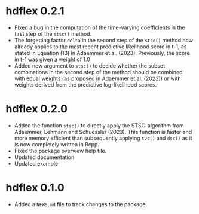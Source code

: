 # hdflex 0.2.1
* Fixed a bug in the computation of the time-varying coefficients in the first step of the `stsc()` method.
* The forgetting factor `delta` in the second step of the `stsc()` method now already applies to the most recent predictive likelihood score in t-1, as stated in Equation (13) in Adaemmer et al. (2023). Previously, the score in t-1 was given a weight of 1.0
* Added new argument to `stsc()` to decide whether the subset combinations in the second step of the method should be combined with equal weights (as proposed in Adaemmer et al. (2023)) or with weights derived from the predictive log-likelihood scores.

# hdflex 0.2.0
* Added the function `stsc()` to directly apply the STSC-algorithm from Adaemmer, Lehmann and Schuessler (2023). This function is faster and more memory efficient than subsequently applying `tvc()` and `dsc()` as it is now completely written in Rcpp.
* Fixed the package overview help file.
* Updated documentation
* Updated example

# hdflex 0.1.0
* Added a `NEWS.md` file to track changes to the package.
